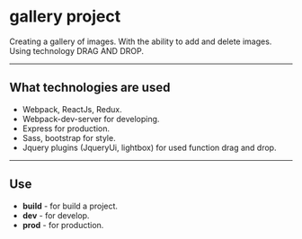 gallery project
========================
Creating a gallery of images. With the ability to add and delete images. Using technology DRAG AND DROP.
___
What technologies are used
---
* Webpack, ReactJs, Redux.
* Webpack-dev-server for developing.
* Express for production.
* Sass, bootstrap for style.
* Jquery plugins (JqueryUi, lightbox) for used function drag and drop.
___
Use
---
* <b>build</b> - for build a project.
* <b>dev</b> - for develop.
* <b>prod</b> - for production.
